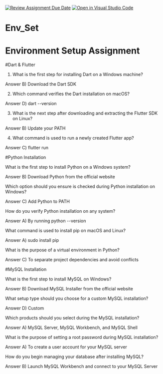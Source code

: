 [![Review Assignment Due Date](https://classroom.github.com/assets/deadline-readme-button-22041afd0340ce965d47ae6ef1cefeee28c7c493a6346c4f15d667ab976d596c.svg)](https://classroom.github.com/a/vnsr1XuU)
[![Open in Visual Studio Code](https://classroom.github.com/assets/open-in-vscode-2e0aaae1b6195c2367325f4f02e2d04e9abb55f0b24a779b69b11b9e10269abc.svg)](https://classroom.github.com/online_ide?assignment_repo_id=15621357&assignment_repo_type=AssignmentRepo)
# Env_Set

# Environment Setup Assignment

#Dart & Flutter

1. What is the first step for installing Dart on a Windows machine?

Answer 
B) Download the Dart SDK


2. Which command verifies the Dart installation on macOS?

Answer
D) dart --version


3. What is the next step after downloading and extracting the Flutter SDK on Linux?

Answer
B) Update your PATH


4. What command is used to run a newly created Flutter app?

Answer 
C) flutter run


#Python Installation

What is the first step to install Python on a Windows system?

Answer
B) Download Python from the official website

Which option should you ensure is checked during Python installation on Windows?

Answer
C) Add Python to PATH

How do you verify Python installation on any system?

Answer
A) By running python --version 

What command is used to install pip on macOS and Linux?

Answer
A) sudo install pip

What is the purpose of a virtual environment in Python?

Answer
C) To separate project dependencies and avoid conflicts

#MySQL Installation

What is the first step to install MySQL on Windows?

Answer
B) Download MySQL Installer from the official website

What setup type should you choose for a custom MySQL installation?

Answer
D) Custom

Which products should you select during the MySQL installation?

Answer
A) MySQL Server, MySQL Workbench, and MySQL Shell

What is the purpose of setting a root password during MySQL installation?

Answer
A) To create a user account for your MySQL server


How do you begin managing your database after installing MySQL?

Answer
B) Launch MySQL Workbench and connect to your MySQL Server
